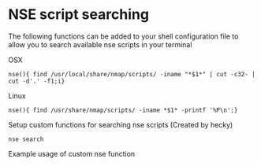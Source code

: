 # NSE script searching

The following functions can be added to your shell configuration file to allow you to search available nse scripts in your terminal

OSX

```
nse(){ find /usr/local/share/nmap/scripts/ -iname "*$1*" | cut -c32- | cut -d'.' -f1;i}
```

Linux

```
nse(){ find /usr/share/nmap/scripts/ -iname *$1* -printf '%P\n';}
```

Setup custom functions for searching nse scripts (Created by hecky)

```
nse search
```

Example usage of custom nse function
